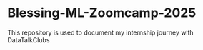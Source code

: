 # Blessing-ML-Zoomcamp-2025
This repository is used to document my internship journey with DataTalkClubs
